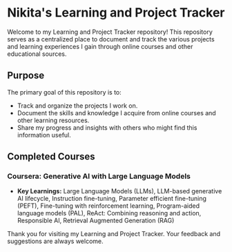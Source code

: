 # Nikita's Learning and Project Tracker

Welcome to my Learning and Project Tracker repository! This repository serves as a centralized place to document and track the various projects and learning experiences I gain through online courses and other educational sources.

## Purpose

The primary goal of this repository is to:

- Track and organize the projects I work on.
- Document the skills and knowledge I acquire from online courses and other learning resources.
- Share my progress and insights with others who might find this information useful.

## Completed Courses

### Coursera: Generative AI with Large Language Models
- **Key Learnings:** Large Language Models (LLMs), LLM-based generative AI lifecycle, Instruction fine-tuning, Parameter efficient fine-tuning (PEFT), Fine-tuning with reinforcement learning, Program-aided language models (PAL), ReAct: Combining reasoning and action, Responsible AI, Retrieval Augmented Generation (RAG)



Thank you for visiting my Learning and Project Tracker. Your feedback and suggestions are always welcome.
